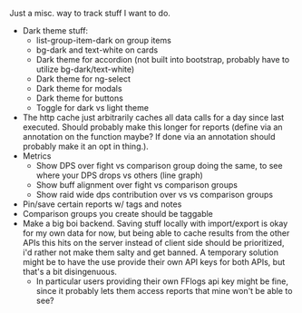 Just a misc. way to track stuff I want to do.

* Dark theme stuff:
  * list-group-item-dark on group items
  * bg-dark and text-white on cards
  * Dark theme for accordion (not built into bootstrap, probably have to utilize bg-dark/text-white)
  * Dark theme for ng-select
  * Dark theme for modals
  * Dark theme for buttons
  * Toggle for dark vs light theme 
* The http cache just arbitrarily caches all data calls for a day since last executed. Should probably make this longer for reports (define via an annotation on the function maybe? If done via an annotation should probably make it an opt in thing.).
* Metrics
  * Show DPS over fight vs comparison group doing the same, to see where your DPS drops vs others (line graph)
  * Show buff alignment over fight vs comparison groups
  * Show raid wide dps contribution over vs vs comparison groups
* Pin/save certain reports w/ tags and notes
* Comparison groups you create should be taggable
* Make a big boi backend. Saving stuff locally with import/export is okay for my own data for now, but being able to cache results from the other APIs this hits on the server instead of client side should
be prioritized, i'd rather not make them salty and get banned. A temporary solution might be to have the use provide their own API keys for both APIs, but that's a bit disingenuous.
  * In particular users providing their own FFlogs api key might be fine, since it probably lets them access reports that mine won't be able to see?
